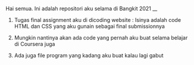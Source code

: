 Hai semua.
Ini adalah repositori aku selama di Bangkit 2021
__

1. Tugas final assignment aku di dicoding website
   : Isinya adalah code HTML dan CSS yang aku gunain sebagai final submissionnya

2. Mungkin nantinya akan ada code yang pernah aku buat selama belajar di Coursera juga

3. Ada juga file program yang kadang aku buat kalau lagi gabut 
